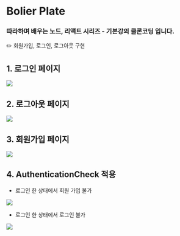 # Bolier Plate
### 따라하며 배우는 노드, 리액트 시리즈 - 기본강의 클론코딩 입니다.
✏️ 회원가입, 로그인, 로그아웃 구현
## 1. 로그인 페이지
<img src="https://blog.kakaocdn.net/dn/pT6Yr/btsI0RFzGEb/iaxRBC2BOlbrSfMcSxggSK/img.gif">

## 2. 로그아웃 페이지
<img src="https://blog.kakaocdn.net/dn/XfcFS/btsI1feWCQg/aBGIkO9Fkua1aKKAhThcl0/img.gif">

## 3. 회원가입 페이지
<img src="https://blog.kakaocdn.net/dn/L7TsM/btsI02NDQ4w/r1yejXo8AL8RAiPNGYz0g1/img.gif">

## 4. AuthenticationCheck 적용

- 로그인 한 상태에서 회원 가입 불가
<img src="https://blog.kakaocdn.net/dn/b5bOH3/btsIZYZ4mMC/9mwD0s29MNwE7KIn9iOKw1/img.gif">

- 로그인 한 상태에서 로그인 불가
<img src="https://blog.kakaocdn.net/dn/Ny7ry/btsI0FL78w8/fWIXK38DtSIPqOhyncAAKK/img.gif">
